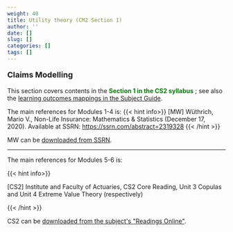 ```yaml
---
weight: 40
title: Utility theory (CM2 Section 1)
author: ''
date: []
slug: []
categories: []
tags: []
---
```


**<p style="font-size:18px;">Claims Modelling</p>**

This section covers contents in the <span style="color: green;"> **Section 1 in the CS2 syllabus** </span>; see also the [learning outcomes mappings in the Subject Guide](../0-subject-guide/SILO).

The main references for Modules 1-4 is:
{{< hint info>}}
[MW] Wüthrich, Mario V., Non-Life Insurance: Mathematics & Statistics (December 17, 2020). Available at SSRN: https://ssrn.com/abstract=2319328
{{< /hint >}}

MW can be [downloaded from SSRN](https://ssrn.com/abstract=2319328).

---

The main references for Modules 5-6 is:

{{< hint info>}}

[CS2] Institute and Faculty of Actuaries, CS2 Core Reading, Unit 3 Copulas and Unit 4 Extreme Value Theory (respectively)

{{< /hint >}}


CS2 can be [downloaded from the subject's "Readings Online"](https://ereserve.lms.unimelb.edu.au/app/student/units/9847/offerings/17466-7/reading/lists/10462/items/300923/licence_notice).
